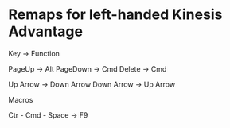 Remaps for left-handed Kinesis Advantage
==

Key -> Function

PageUp -> Alt
PageDown -> Cmd
Delete -> Cmd

Up Arrow -> Down Arrow
Down Arrow -> Up Arrow


Macros

Ctr - Cmd - Space -> F9
